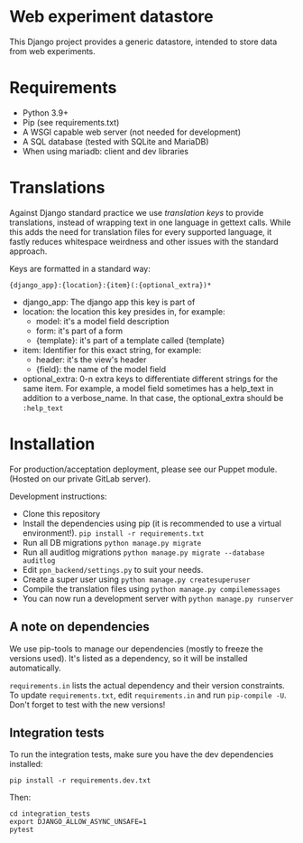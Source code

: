 # Web experiment datastore

This Django project provides a generic datastore, intended to store data from
web experiments.

# Requirements
- Python 3.9+
- Pip (see requirements.txt)
- A WSGI capable web server (not needed for development)
- A SQL database (tested with SQLite and MariaDB)
- When using mariadb: client and dev libraries

# Translations

Against Django standard practice we use _translation keys_ to provide
translations, instead of wrapping text in one language in gettext calls. While
this adds the need for translation files for every supported language, it fastly
reduces whitespace weirdness and other issues with the standard approach.

Keys are formatted in a standard way:

``{django_app}:{location}:{item}(:{optional_extra})*``

- django_app: The django app this key is part of
- location: the location this key presides in, for example:
    - model: it's a model field description
    - form: it's part of a form
    - {template}: it's part of a template called {template}
- item: Identifier for this exact string, for example:
    - header: it's the view's header
    - {field}: the name of the model field
- optional_extra: 0-n extra keys to differentiate different strings for the same
  item. For example, a model field sometimes has a help_text in addition to a
  verbose_name. In that case, the optional_extra should be ``:help_text``

# Installation

For production/acceptation deployment, please see our Puppet module.
(Hosted on our private GitLab server).

Development instructions:
* Clone this repository
* Install the dependencies using pip (it is recommended to use a virtual
  environment!). ``pip install -r requirements.txt``
* Run all DB migrations ``python manage.py migrate``
* Run all auditlog migrations ``python manage.py migrate --database auditlog``
* Edit ``ppn_backend/settings.py`` to suit your needs.
* Create a super user using ``python manage.py createsuperuser``
* Compile the translation files using ``python manage.py compilemessages``
* You can now run a development server with ``python manage.py runserver``


## A note on dependencies
We use pip-tools to manage our dependencies (mostly to freeze the versions
used). It's listed as a dependency, so it will be installed automatically.

``requirements.in`` lists the actual dependency and their version constraints.
To update ``requirements.txt``, edit ``requirements.in`` and run
``pip-compile -U``. Don't forget to test with the new versions!


## Integration tests
To run the integration tests, make sure you have the dev dependencies installed:

``pip install -r requirements.dev.txt``

Then:

```
cd integration_tests
export DJANGO_ALLOW_ASYNC_UNSAFE=1
pytest
```
